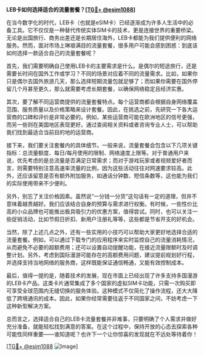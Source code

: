 **LEB卡如何选择适合的流量套餐？[[TG💪+ @esim1088](https://t.me/s/esim1088)]**

在当今数字化的时代，LEB卡（也就是eSIM卡）已经逐渐成为许多人生活中的必备工具。它不仅仅是一种替代传统实体SIM卡的技术，更是连接世界的重要桥梁。无论是出国旅行、商务出差还是长期居住海外，LEB卡都能为我们提供便利的网络服务。然而，面对市场上琳琅满目的流量套餐，很多用户可能会感到困惑：到底该如何选择一款适合自己的流量套餐呢？

首先，我们需要明确自己使用LEB卡的主要需求是什么。是偶尔的短途旅行，还是需要长时间在国外工作或学习？不同的场景对应着不同的流量需求。比如，如果你只是偶尔去国外旅游几天，那么选择短期流量包就足够了；而如果你需要在国外停留几个月甚至更久，那么就需要考虑长期套餐，以确保网络稳定且经济实惠。

其次，要了解不同运营商提供的流量套餐特点。每个运营商都会根据自身网络覆盖范围、服务质量以及价格策略来设计套餐。因此，在挑选之前，先研究一下各大运营商的口碑和评价是非常必要的。例如，某些运营商可能在欧洲地区的信号更强，而另一些则在美国地区表现更好。通过查阅相关资料或者咨询专业人士，可以帮助我们找到最适合当前目的地的运营商。

接下来，我们要关注套餐内的具体细节。一般来说，流量套餐会包含以下几项关键指标：总流量额度、每日/每月使用的限制、网络速度上限等。对于普通用户来说，优先考虑的是总流量是否满足日常需求；而对于游戏玩家或者视频爱好者而言，则需要特别注意高速率流量的比例，因为这些活动往往对网速要求较高。此外，还应该留意是否有额外附加服务，如通话分钟数、短信条数等，这也能为我们的实际使用带来不少便利。

另外，别忘了关注价格因素。虽然说“一分钱一分货”这句话有一定的道理，但并不意味着越贵越好。我们应该结合自身的预算与需求进行权衡。有时候，一些性价比高的小众品牌也可能推出极具吸引力的优惠方案，值得尝试。同时，也可以关注一些促销活动，比如节假日折扣、新用户注册礼等等，这些都是节省开支的好机会。

当然，除了上述几点之外，还有一些实用的小技巧可以帮助大家更好地选择合适的流量套餐。例如，可以通过下载专门的应用程序来实时监控自己的流量消耗情况，从而避免不必要的超额费用；还可以设置自动提醒功能，在接近流量限额时及时调整计划。另外，考虑到国际漫游可能存在的高额费用问题，建议提前规划好行程，并选择支持当地网络的服务商，这样既能保证通信畅通，又能有效控制成本。

最后，值得一提的是，随着技术的发展，现在市面上已经出现了许多支持多国漫游的LEB卡产品。这类卡片通常集成了多个国家的虚拟SIM卡功能，只需一次购买即可享受全球范围内无缝切换的服务体验。这种模式不仅简化了操作流程，还大大降低了跨境通讯的成本。因此，如果你经常需要往返于不同国家之间，不妨考虑一下这种新型解决方案。

总而言之，选择适合自己的LEB卡流量套餐并非难事，只要明确了个人需求并做好充分准备，就能轻松找到满意的答案。在这个过程中，保持开放的心态去探索各种可能性同样重要——谁知道呢？也许下一个让你惊喜的发现就在不远处等待着你！

[[TG💪+ @esim1088](https://t.me/s/esim1088) ![Image](https://i.postimg.cc/4NQfJmqS/Snipaste-2025-05-13-00-14-12.png)]